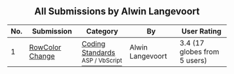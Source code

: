 ﻿<div align="center">

## All Submissions by Alwin Langevoort

</div>

No.  | Submission | Category | By   | User Rating
---- | ---------- | -------- | ---- | -----------
1 | [RowColor Change<br />](https://github.com/Planet-Source-Code/alwin-langevoort-rowcolor-change__4-6821) | [Coding Standards<br /><sup>ASP / VbScript</sup>](../ByCategory/coding-standards__4-33.md) | Alwin Langevoort | 3.4 (17 globes from 5 users)
